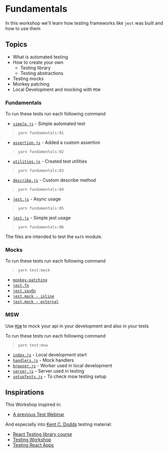 # Fundamentals

In this workshop we'll learn how testing frameworks like `jest` was built and how to use them

## Topics

* What is automated testing
* How to create your own
  * Testing library
  * Testing abstractions
* Testing mocks
* Monkey patching
* Local Development and mocking with `MSW`

### Fundamentals

To run these tests run each following command

- [`simple.js`](src/fundamentals/tests/1-simple.js) - Simple automated test

> `yarn fundamentals:01`

- [`assertion.js`](src/fundamentals/tests/2-assertion.js) - Added a custom assertion

> `yarn fundamentals:02`

- [`utilities.js`](src/fundamentals/tests/3-utilities.js) - Created test utilities

> `yarn fundamentals:03`

- [`describe.js`](src/fundamentals/tests/4-describe.js) - Custom describe method

> `yarn fundamentals:04`

- [`jest.js`](src/fundamentals/tests/5-async.js) - Async usage

> `yarn fundamentals:05`

- [`jest.js`](src/fundamentals/tests/6-jest.test.js) - Simple jest usage

> `yarn fundamentals:06`

The files are intended to test the `math` module.


### Mocks

To run these tests run each following command

> `yarn test:mock`

- [`monkey-patching`](src/mock/__tests__/01-monkey-patching.test.js)
- [`jest.fn`](src/mock/__tests__/02-jest-fn.test.js)
- [`jest.spyOn`](src/mock/__tests__/03-spyon.test.js)
- [`jest.mock - inline`](src/mock/__tests__/04-inline-module.test.js)
- [`jest.mock - external`](src/mock/__tests__/05-external-module.test.js)


### MSW

Use [`MSW`](https://mswjs.io/) to mock your api in your development and also in your tests

To run these tests run each following command

> `yarn test:msw`

- [`index.js`](src/index.js) - Local development start
- [`handlers.js`](src/msw/mocks/handlers.js) - Mock handlers
- [`browser.js`](src/msw/mocks/browser.js) - Worker used in local development
- [`server.js`](src/msw/mocks/server.js) - Server used in testing
- [`setupTests.js`](src/setupTests.js) - To check msw testing setup

## Inspirations

This Workshop inspired in:
- [A previous Test Webinar](https://github.com/luistak/test-webinar)

And especially into [Kent C. Dodds](https://kentcdodds.com/) testing material:
- [React Testing library course](https://github.com/kentcdodds/react-testing-library-course)
- [Testing Workshop](https://github.com/kentcdodds/testing-workshop)
- [Testing React Apps](https://github.com/kentcdodds/testing-react-apps/tree/main/src/__tests__/exercise)